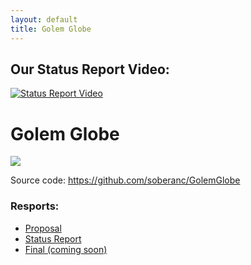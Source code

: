 ```yaml
---
layout: default
title: Golem Globe
---
```


## Our Status Report Video:
[![Status Report Video](https://img.youtube.com/vi/-EcSR30vwDM/0.jpg)](https://www.youtube.com/watch?v=-EcSR30vwDM)

# Golem Globe

![](https://www.ics.uci.edu/~wschallo/golemGlobe.png)

Source code: https://github.com/soberanc/GolemGlobe

### Resports:

 - [Proposal](https://github.com/soberanc/GolemGlobe/blob/master/docs/proposal.md)
 - [Status Report](https://github.com/soberancGolemGlobe/blob/master/docs/statusReport.md)
 - [Final (coming soon)]()
